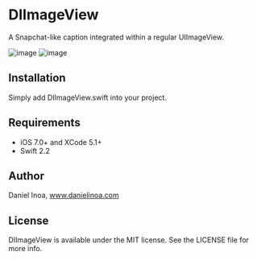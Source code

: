 DIImageView
===========

A Snapchat-like caption integrated within a regular UIImageView.

![image](https://github.com/danielinoa/DIImageView/blob/master/Screenshots/ss1.png)
![image](https://github.com/danielinoa/DIImageView/blob/master/Screenshots/ss2.png)

Installation
------------

Simply add DIImageView.swift into your project.

## Requirements

* iOS 7.0+ and XCode 5.1+
* Swift 2.2

Author
------

Daniel Inoa, www.danielinoa.com

## License

DIImageView is available under the MIT license. See the LICENSE file for more info.
